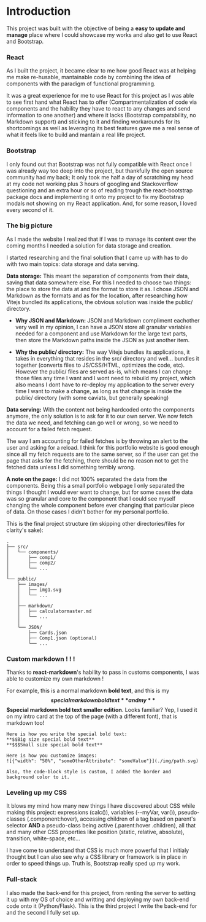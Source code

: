 # Introduction

This project was built with the objective of being a **easy to update and manage** place where I could showcase my works and also get to use React and Bootstrap.

### React
As I built the project, it became clear to me how good React was at helping me make re-husable, mantainable code by combining the idea of components with the paradigm of functional programming.

It was a great experience for me to use React for this project as I was able to see first hand what React has to offer (Compartmentalization of code via components and the hability they have to react to any changes and send information to one another) and where it lacks (Bootstrap compatability, no Markdown support) and sticking to it and finding workarounds for its shortcomings as well as leveraging its best features gave me a real sense of what it feels like to build and mantain a real life project.

### Bootstrap
I only found out that Bootstrap was not fully compatible with React once I was already way too deep into the project, but thankfully the open source community had my back; It only took me half a day of scratching my head at my code not working plus 3 hours of googling and Stackoverflow questioning and an extra hour or so of reading trough the react-bootstrap package docs and implementing it onto my project to fix my Bootstrap modals not showing on my React application. And, for some reason, I loved every second of it.

### The big picture
As I made the website I realized that if I was to manage its content over the coming months I needed a solution for data storage and creation.

I started researching and the final solution that I came up with has to do with two main topics: data storage and data serving.

**Data storage:** This meant the separation of components from their data, saving that data somewhere else. For this I needed to choose two things: the place to store the data at and the format to store it as. I chose JSON and Markdown as the formats and as for the location, after researching how Vitejs bundled its applications, the obvious solution was inside the public/ directory.

- **Why JSON and Markdown:** JSON and Markdown compliment eachother very well in my opinion, I can have a JSON store all granular variables needed for a component and use Markdown for the large text parts, then store the Markdown paths inside the JSON as just another item.

- **Why the public/ directory:** The way Vitejs bundles its applications, it takes in everything that resides in the src/ directory and well... bundles it together (converts files to JS/CSS/HTML, optimizes the code, etc). However the public/ files are served as-is, which means I can change those files any time I want and I wont need to rebuild my project, which also means I dont have to re-deploy my application to the server every time I want to make a change, as long as that change is inside the public/ directory (with some caviats, but generally speaking)

**Data serving:** With the content not being hardcoded onto the components anymore, the only solution is to ask for it to our own server. We now fetch the data we need, and fetching can go well or wrong, so we need to account for a failed fetch request.

The way I am accounting for failed fetches is by throwing an alert to the user and asking for a reload. I think for this portfolio website is good enough since all my fetch requests are to the same server, so if the user can get the page that asks for the fetching, there should be no reason not to get the fetched data unless I did something terribly wrong.

**A note on the page:** I did not 100% separated the data from the components. Being this a small portfolio webpage I only separated the things I thought I would ever want to change, but for some cases the data was so granular and core to the component that I could see myself changing the whole component before ever changing that particular piece of data. On those cases I didn't bother for my personal portfolio.


This is the final project structure (im skipping other directories/files for clarity's sake):
```
.
├── src/
│   └── components/
│       ├── comp1/
│       ├── comp2/
│       └── ...
│       
└── public/
    ├── images/
    │   ├── img1.svg
    │   └── ...
    │
    ├── markdown/
    │   ├── calculatormaster.md
    │   └── ...
    │
    └── JSON/
        ├── Cards.json
        ├── Comp1.json (optional)
        └── ...
```

### Custom markdown ! ! !
Thanks to **react-markdown**'s hability to pass in customs components, I was able to customize my own markdown !

For example, this is a normal markdown **bold text**, and this is my **$$special markdown bold text** and my **$$$special markdown bold text smaller edition**. Looks familiar? Yep, I used it on my intro card at the top of the page (with a different font), that is markdown too!

```
Here is how you write the special bold text:
**$$Big size special bold text**
**$$$Small size special bold text**

Here is how you customize images:
![{"width": "50%", "someOtherAttribute": "someValue"}](./img/path.svg)

Also, the code-block style is custom, I added the border and background color to it.

```

### Leveling up my CSS
It blows my mind how many new things I have discovered about CSS while making this project: expressions (calc()), variables (--myVar, var()), pseudo-classes (.component:hover), accessing children of a tag based on parent's selector **AND** a pseudo-class being active (.parent:hover .children), all that and many other CSS properties like position (static, relative, absolute), transition, white-space, etc...

I have come to understand that CSS is much more powerful that I initialy thought but I can also see why a CSS library or framework is in place in order to speed things up. Truth is, Bootstrap really sped up my work.

### Full-stack
I also made the back-end for this project, from renting the server to setting it up with my OS of choice and writting and deploying my own back-end code onto it (Python/Flask). This is the third project I write the back-end for and the second I fully set up.
